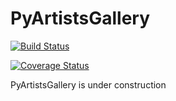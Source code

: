 # PyArtistsGallery

[![Build Status](https://travis-ci.org/h0rr0rrdrag0n/PyArtistsGallery.svg)](https://travis-ci.org/h0rr0rrdrag0n/PyArtistsGallery)

[![Coverage Status](https://coveralls.io/repos/h0rr0rrdrag0n/PyArtistsGallery/badge.svg)](https://coveralls.io/r/h0rr0rrdrag0n/PyArtistsGallery)

PyArtistsGallery is under construction
